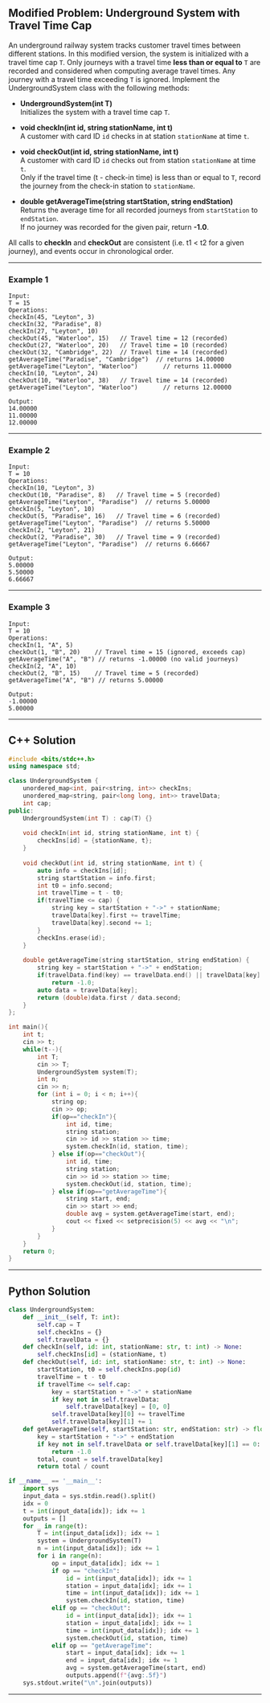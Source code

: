 ## Modified Problem: Underground System with Travel Time Cap

An underground railway system tracks customer travel times between different stations. In this modified version, the system is initialized with a travel time cap `T`. Only journeys with a travel time **less than or equal to** `T` are recorded and considered when computing average travel times. Any journey with a travel time exceeding `T` is ignored. Implement the UndergroundSystem class with the following methods:

- **UndergroundSystem(int T)**  
    Initializes the system with a travel time cap `T`.
    
- **void checkIn(int id, string stationName, int t)**  
    A customer with card ID `id` checks in at station `stationName` at time `t`.
    
- **void checkOut(int id, string stationName, int t)**  
    A customer with card ID `id` checks out from station `stationName` at time `t`.  
    Only if the travel time (t - check-in time) is less than or equal to `T`, record the journey from the check-in station to `stationName`.
    
- **double getAverageTime(string startStation, string endStation)**  
    Returns the average time for all recorded journeys from `startStation` to `endStation`.  
    If no journey was recorded for the given pair, return **-1.0**.
    

All calls to **checkIn** and **checkOut** are consistent (i.e. t1 < t2 for a given journey), and events occur in chronological order.

---

### Example 1

```
Input:
T = 15
Operations:
checkIn(45, "Leyton", 3)
checkIn(32, "Paradise", 8)
checkIn(27, "Leyton", 10)
checkOut(45, "Waterloo", 15)   // Travel time = 12 (recorded)
checkOut(27, "Waterloo", 20)   // Travel time = 10 (recorded)
checkOut(32, "Cambridge", 22)  // Travel time = 14 (recorded)
getAverageTime("Paradise", "Cambridge")  // returns 14.00000
getAverageTime("Leyton", "Waterloo")       // returns 11.00000
checkIn(10, "Leyton", 24)
checkOut(10, "Waterloo", 38)   // Travel time = 14 (recorded)
getAverageTime("Leyton", "Waterloo")       // returns 12.00000

Output:
14.00000
11.00000
12.00000
```

---

### Example 2

```
Input:
T = 10
Operations:
checkIn(10, "Leyton", 3)
checkOut(10, "Paradise", 8)   // Travel time = 5 (recorded)
getAverageTime("Leyton", "Paradise")  // returns 5.00000
checkIn(5, "Leyton", 10)
checkOut(5, "Paradise", 16)   // Travel time = 6 (recorded)
getAverageTime("Leyton", "Paradise")  // returns 5.50000
checkIn(2, "Leyton", 21)
checkOut(2, "Paradise", 30)   // Travel time = 9 (recorded)
getAverageTime("Leyton", "Paradise")  // returns 6.66667

Output:
5.00000
5.50000
6.66667
```

---

### Example 3

```
Input:
T = 10
Operations:
checkIn(1, "A", 5)
checkOut(1, "B", 20)    // Travel time = 15 (ignored, exceeds cap)
getAverageTime("A", "B") // returns -1.00000 (no valid journeys)
checkIn(2, "A", 10)
checkOut(2, "B", 15)    // Travel time = 5 (recorded)
getAverageTime("A", "B") // returns 5.00000

Output:
-1.00000
5.00000
```

---

## C++ Solution

```cpp
#include <bits/stdc++.h>
using namespace std;

class UndergroundSystem {
    unordered_map<int, pair<string, int>> checkIns;
    unordered_map<string, pair<long long, int>> travelData;
    int cap;
public:
    UndergroundSystem(int T) : cap(T) {}
    
    void checkIn(int id, string stationName, int t) {
        checkIns[id] = {stationName, t};
    }
    
    void checkOut(int id, string stationName, int t) {
        auto info = checkIns[id];
        string startStation = info.first;
        int t0 = info.second;
        int travelTime = t - t0;
        if(travelTime <= cap) {
            string key = startStation + "->" + stationName;
            travelData[key].first += travelTime;
            travelData[key].second += 1;
        }
        checkIns.erase(id);
    }
    
    double getAverageTime(string startStation, string endStation) {
        string key = startStation + "->" + endStation;
        if(travelData.find(key) == travelData.end() || travelData[key].second == 0)
            return -1.0;
        auto data = travelData[key];
        return (double)data.first / data.second;
    }
};

int main(){
    int t;
    cin >> t;
    while(t--){
        int T;
        cin >> T;
        UndergroundSystem system(T);
        int n;
        cin >> n;
        for (int i = 0; i < n; i++){
            string op;
            cin >> op;
            if(op=="checkIn"){
                int id, time;
                string station;
                cin >> id >> station >> time;
                system.checkIn(id, station, time);
            } else if(op=="checkOut"){
                int id, time;
                string station;
                cin >> id >> station >> time;
                system.checkOut(id, station, time);
            } else if(op=="getAverageTime"){
                string start, end;
                cin >> start >> end;
                double avg = system.getAverageTime(start, end);
                cout << fixed << setprecision(5) << avg << "\n";
            }
        }
    }
    return 0;
}
```

---

## Python Solution

```python
class UndergroundSystem:
    def __init__(self, T: int):
        self.cap = T
        self.checkIns = {}
        self.travelData = {}
    def checkIn(self, id: int, stationName: str, t: int) -> None:
        self.checkIns[id] = (stationName, t)
    def checkOut(self, id: int, stationName: str, t: int) -> None:
        startStation, t0 = self.checkIns.pop(id)
        travelTime = t - t0
        if travelTime <= self.cap:
            key = startStation + "->" + stationName
            if key not in self.travelData:
                self.travelData[key] = [0, 0]
            self.travelData[key][0] += travelTime
            self.travelData[key][1] += 1
    def getAverageTime(self, startStation: str, endStation: str) -> float:
        key = startStation + "->" + endStation
        if key not in self.travelData or self.travelData[key][1] == 0:
            return -1.0
        total, count = self.travelData[key]
        return total / count

if __name__ == '__main__':
    import sys
    input_data = sys.stdin.read().split()
    idx = 0
    t = int(input_data[idx]); idx += 1
    outputs = []
    for _ in range(t):
        T = int(input_data[idx]); idx += 1
        system = UndergroundSystem(T)
        n = int(input_data[idx]); idx += 1
        for i in range(n):
            op = input_data[idx]; idx += 1
            if op == "checkIn":
                id = int(input_data[idx]); idx += 1
                station = input_data[idx]; idx += 1
                time = int(input_data[idx]); idx += 1
                system.checkIn(id, station, time)
            elif op == "checkOut":
                id = int(input_data[idx]); idx += 1
                station = input_data[idx]; idx += 1
                time = int(input_data[idx]); idx += 1
                system.checkOut(id, station, time)
            elif op == "getAverageTime":
                start = input_data[idx]; idx += 1
                end = input_data[idx]; idx += 1
                avg = system.getAverageTime(start, end)
                outputs.append(f"{avg:.5f}")
    sys.stdout.write("\n".join(outputs))
```

---
